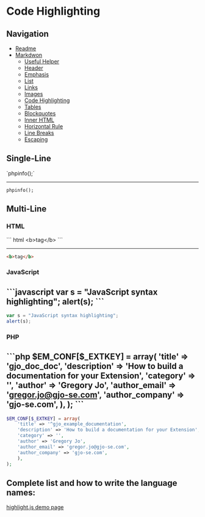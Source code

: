# Code Highlighting

## Navigation

* [Readme](../README.md)
 * [Markdwon](markdown.md)
   * [Useful Helper](helper.md)
   * [Header](header.md)
   * [Emphasis](emphasis.md)
   * [List](list.md)
   * [Links](links.md)
   * [Images](images.md)
   * [Code Highlighting](code_syntax_highlighting.md)
   * [Tables](tables.md)
   * [Blockquotes](blockquotes.md)
   * [Inner HTML](inner_html.md)
   * [Horizontal Rule](horizontal_rule.md)
   * [Line Breaks](line_breaks.md)
   * [Escaping](escaping.md)


## Single-Line

\`phpinfo();\`

---

`phpinfo();`

## Multi-Line

### HTML

\``` html
&lt;b&gt;tag&lt;/b&gt;
\```

---

```html
<b>tag</b>
```

### JavaScript

\```javascript
var s = "JavaScript syntax highlighting";
alert(s);
\```
---

```javascript
var s = "JavaScript syntax highlighting";
alert(s);
```

### PHP

\```php
\$EM_CONF[$_EXTKEY] = array(
    'title' => 'gjo_doc_doc',
    'description' => 'How to build a documentation for your Extension',
    'category' => '',
    'author' => 'Gregory Jo',
    'author_email' => 'gregor.jo@gjo-se.com',
    'author_company' => 'gjo-se.com',
    ),
);
\```
---

```php
$EM_CONF[$_EXTKEY] = array(
    'title' => '^gjo_example_documentation',
    'description' => 'How to build a documentation for your Extension',
    'category' => '',
    'author' => 'Gregory Jo',
    'author_email' => 'gregor.jo@gjo-se.com',
    'author_company' => 'gjo-se.com',
    ),
);
```

## Complete list and how to write the language names:
[highlight.js demo page](https://highlightjs.org/static/demo/)